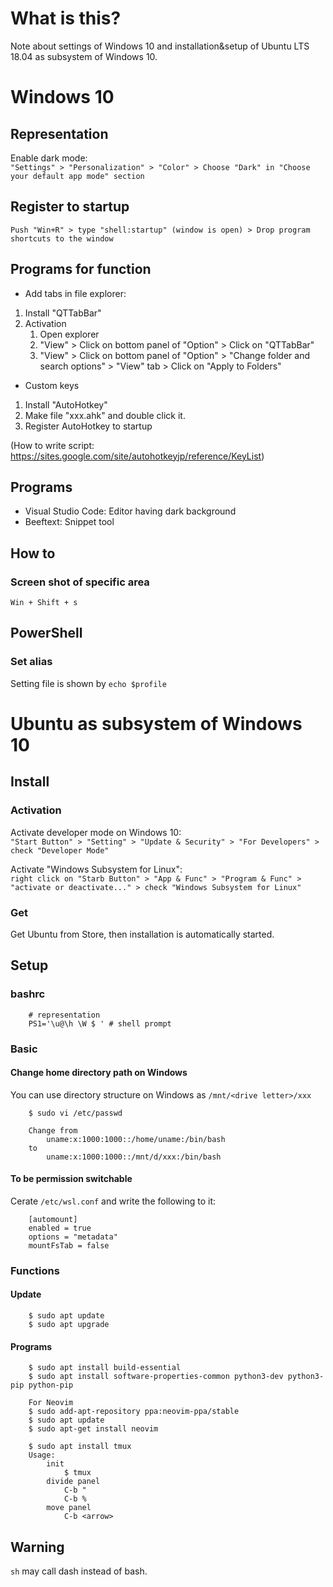 # What is this?
Note about settings of Windows 10 and installation&setup of Ubuntu LTS 18.04 as subsystem of Windows 10.

# Windows 10
## Representation
Enable dark mode:  
`"Settings" > "Personalization" > "Color" > Choose "Dark" in "Choose your default app mode" section`

## Register to startup
`Push "Win+R" > type "shell:startup" (window is open) > Drop program shortcuts to the window`

## Programs for function
- Add tabs in file explorer:  
1. Install "QTTabBar"
1. Activation
    1. Open explorer
    1. "View" > Click on bottom panel of "Option" > Click on "QTTabBar"
    1. "View" > Click on bottom panel of "Option" > "Change folder and search options" > "View" tab > Click on "Apply to Folders"

- Custom keys
1. Install "AutoHotkey"
1. Make file "xxx.ahk" and double click it.
1. Register AutoHotkey to startup

(How to write script: https://sites.google.com/site/autohotkeyjp/reference/KeyList)

## Programs
- Visual Studio Code: Editor having dark background  
- Beeftext: Snippet tool

## How to
### Screen shot of specific area
`Win + Shift + s`

## PowerShell
### Set alias
Setting file is shown by `echo $profile`

# Ubuntu as subsystem of Windows 10
## Install
### Activation
Activate developer mode on Windows 10:   
`"Start Button" > "Setting" > "Update & Security" > "For Developers" > check "Developer Mode"`

Activate "Windows Subsystem for Linux":   
`right click on "Starb Button" > "App & Func" > "Program & Func" > "activate or deactivate..." > check "Windows Subsystem for Linux"`

### Get
Get Ubuntu from Store, then installation is automatically started.

## Setup
### bashrc
```
    # representation
    PS1='\u@\h \W $ ' # shell prompt 
```
### Basic
#### Change home directory path on Windows
You can use directory structure on Windows as `/mnt/<drive letter>/xxx`
```
    $ sudo vi /etc/passwd

    Change from
        uname:x:1000:1000::/home/uname:/bin/bash
    to
        uname:x:1000:1000::/mnt/d/xxx:/bin/bash
```

#### To be permission switchable
Cerate `/etc/wsl.conf` and write the following to it:
```
    [automount]
    enabled = true
    options = "metadata"
    mountFsTab = false
```

### Functions
#### Update
```
    $ sudo apt update
    $ sudo apt upgrade
```

#### Programs
```
    $ sudo apt install build-essential
    $ sudo apt install software-properties-common python3-dev python3-pip python-pip

    For Neovim
    $ sudo add-apt-repository ppa:neovim-ppa/stable
    $ sudo apt update
    $ sudo apt-get install neovim

    $ sudo apt install tmux
    Usage:
        init
            $ tmux
        divide panel
            C-b "
            C-b %
        move panel
            C-b <arrow>
```

## Warning
`sh` may call dash instead of bash.

